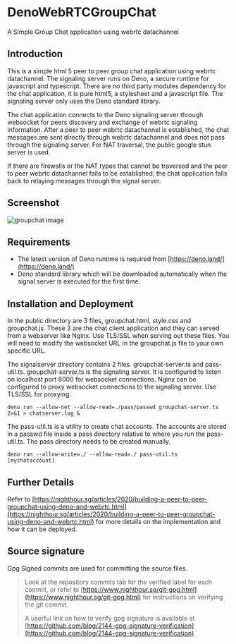 # DenoWebRTCGroupChat
A Simple Group Chat application using webrtc datachannel 


## Introduction
This is a simple html 5 peer to peer group chat application using webrtc datachannel. 
The signaling server runs on Deno, a secure runtime for javascript and typescript.
There are no third party modules dependency for the chat application, it is pure html5, a stylesheet and a javascript file. 
The signaling server only uses the Deno standard library. 

The chat application connects to the Deno signaling server through websocket for peers discovery and exchange of webrtc signaling information. 
After a peer to peer webrtc datachannel is established, the chat messages are sent directly through webrtc datachannel and does not pass through the
signaling server. For NAT traversal, the public google stun server is used. 

If there are firewalls or the NAT types that cannot be traversed and the peer to peer webrtc datachannel fails to be established; the chat application 
falls back to relaying messages through the signal server. 

## Screenshot

![groupchat image](https://github.com/ngchianglin/DenoWebRTCGroupChat/blob/main/image/groupchat.png)


## Requirements
* The latest version of Deno runtime is required from [https://deno.land/](https://deno.land/)
* Deno standard library which will be downloaded automatically when the signal server is executed for the first time. 

## Installation and Deployment

In the public directory are 3 files, groupchat.html, style.css and groupchat.js. These 3 are the chat client application and they can served from a webserver
like Nginx. Use TLS/SSL when serving out these files. 
You will need to modify the websocket URL in the groupchat.js file to your own specific URL. 

The signalserver directory contains 2 files. groupchat-server.ts and pass-util.ts. groupchat-server.ts is the signaling server. 
It is configured to listen on localhost port 8000 for websocket connections. Nginx can be configured to proxy websocket connections to the signaling server.
Use TLS/SSL for proxying. 

    deno run --allow-net --allow-read=./pass/passwd groupchat-server.ts 2>&1 > chatserver.log &

The pass-util.ts is a utility to create chat accounts. The accounts are stored in a passwd file inside a pass directory relative to where you run 
the pass-util.ts. The pass directory needs to be created manually.

    deno run --allow-write=./ --allow-read=./ pass-util.ts  [mychataccount]



## Further Details
Refer to
[https://nighthour.sg/articles/2020/building-a-peer-to-peer-groupchat-using-deno-and-webrtc.html](https://nighthour.sg/articles/2020/building-a-peer-to-peer-groupchat-using-deno-and-webrtc.html)
for more details on the implementation and how it can be deployed.

## Source signature
Gpg Signed commits are used for committing the source files.

> Look at the repository commits tab for the verified label for each commit, or refer to [https://www.nighthour.sg/git-gpg.html](https://www.nighthour.sg/git-gpg.html) for instructions on verifying the git commit.
>
> A userful link on how to verify gpg signature is available at [https://github.com/blog/2144-gpg-signature-verification](https://github.com/blog/2144-gpg-signature-verification)
